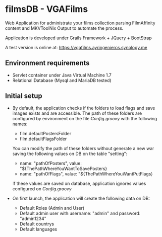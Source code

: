 
# filmsDB - VGAFilms
Web Application for administrate your films collection parsing FilmAffinity content and MKVToolNix Output to automate the process.

Application is developed under Grails Framework + JQuery + BootStrap

A test version is online at:
https://vgafilms.ayringenieros.synology.me

## Environment requirements
- Servlet container under Java Virtual Machine 1.7
- Relational Database (Mysql and MariaDB tested)
 
## Initial setup
- By default, the application checks if the folders to load flags and save images exists and are accessible. The path of these folders are configured by environment on the file *Config.groovy* with the following names:
  - film.defaultPostersFolder
  - film.defaultFlagsFolder

  You can modify the path of these folders without generate a new war saving the following values on DB on the table "setting":
  - name: "pathOfPosters", value: "${ThePathWhereYouWantToSavePosters}
  - name: "pathOfFlags", value: "${ThePathWhereYouWantPutFlags}

  If these values are saved on database, application ignores values configured on *Config.groovy*
- On first launch, the application will create the following data on DB:
  - Default Roles (Admin and User)
  - Default admin user with username: "admin" and password: "admin1234"
  - Default countrys
  - Default languages
